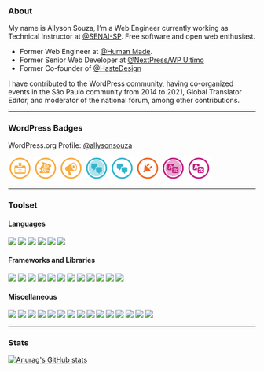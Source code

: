 ### About

My name is Allyson Souza, I’m a Web Engineer currently working as Technical Instructor at [@SENAI-SP](http://sp.senai.br/). Free software and open web enthusiast.
- Former Web Engineer at [@Human Made](https://github.com/HumanMade).
- Former Senior Web Developer at [@NextPress/WP Ultimo](https://github.com/next-press)
- Former Co-founder of [@HasteDesign](https://github.com/HasteDesign)

I have contributed to the WordPress community, having co-organized events in the São Paulo community from 2014 to 2021, Global Translator Editor, and moderator of the national forum, among other contributions. 

---

### WordPress Badges

WordPress.org Profile: [@allysonsouza](https://profiles.wordpress.org/allysonsouza/)

<p>
<img src="assets/icons/community.png" title="Meetup Organizer" />
<img src="assets/icons/wordcamp.png" title="WordCamp Organizer" />
<img src="assets/icons/speaker.png" title="WordCamp Speaker" />
<img src="assets/icons/support-team.png" title="Support Team" />
<img src="assets/icons/support.png" title="Support Contributor" />
<img src="assets/icons/plugin.png" title="Plugin Developer" />
<img src="assets/icons/translation-editor.png" title="Translation Editor" />
<img src="assets/icons/translation-contributor.png" title="Translation Contributor" />
</p>

---

### Toolset

#### Languages
<p>
<img src="https://img.shields.io/badge/PHP-777BB4.svg?style=for-the-badge&logo=PHP&logoColor=white" />
<img src="https://img.shields.io/badge/MySQL-4479A1.svg?style=for-the-badge&logo=MySQL&logoColor=white" />
<img src="https://img.shields.io/badge/HTML5-E34F26.svg?style=for-the-badge&logo=HTML5&logoColor=white" />
<img src="https://img.shields.io/badge/CSS3-1572B6.svg?style=for-the-badge&logo=CSS3&logoColor=white" />
<img src="https://img.shields.io/badge/Sass-CC6699.svg?style=for-the-badge&logo=Sass&logoColor=white" />
<img src="https://img.shields.io/badge/JavaScript-F7DF1E.svg?style=for-the-badge&logo=JavaScript&logoColor=black" />
</p>

#### Frameworks and Libraries

<p>
<img src="https://img.shields.io/badge/WordPress-21759B.svg?style=for-the-badge&logo=WordPress&logoColor=white" />
<img src="https://img.shields.io/badge/Gutenberg-000000.svg?style=for-the-badge&logo=Gutenberg&logoColor=white" />
<img src="https://img.shields.io/badge/Woo-96588A.svg?style=for-the-badge&logo=Woo&logoColor=white" />
<img src="https://img.shields.io/badge/Roots%20Bedrock-525DDC.svg?style=for-the-badge&logo=Roots-Bedrock&logoColor=white" />
<img src="https://img.shields.io/badge/Tailwind%20CSS-06B6D4.svg?style=for-the-badge&logo=Tailwind-CSS&logoColor=white" />
<img src="https://img.shields.io/badge/Bootstrap-7952B3.svg?style=for-the-badge&logo=Bootstrap&logoColor=white" />
<img src="[https://img.shields.io/badge/Bootstrap-7952B3.svg?style=for-the-badge&logo=Bootstrap&logoColor=white](https://img.shields.io/badge/jQuery-0769AD.svg?style=for-the-badge&logo=jQuery&logoColor=white)" />
<img src="https://img.shields.io/badge/jQuery-0769AD.svg?style=for-the-badge&logo=jQuery&logoColor=white" />
<img src="https://img.shields.io/badge/React-61DAFB.svg?style=for-the-badge&logo=React&logoColor=black" />
<img src="https://img.shields.io/badge/Vue.js-4FC08D.svg?style=for-the-badge&logo=vuedotjs&logoColor=white" />
<img src="https://img.shields.io/badge/Gatsby-663399.svg?style=for-the-badge&logo=Gatsby&logoColor=white" />
<img src="https://img.shields.io/badge/Laravel-FF2D20.svg?style=for-the-badge&logo=Laravel&logoColor=white" />
</p>

#### Miscellaneous

<p>
<img src="https://img.shields.io/badge/Windows-0078D6.svg?style=for-the-badge&logo=Windows&logoColor=white" />
<img src="https://img.shields.io/badge/Linux-FCC624.svg?style=for-the-badge&logo=Linux&logoColor=black" />
<img src="https://img.shields.io/badge/Visual%20Studio%20Code-007ACC.svg?style=for-the-badge&logo=Visual-Studio-Code&logoColor=white" />
<img src="https://img.shields.io/badge/Apache-D22128.svg?style=for-the-badge&logo=Apache&logoColor=white" />
<img src="https://img.shields.io/badge/Docker-2496ED.svg?style=for-the-badge&logo=Docker&logoColor=white" />
<img src="https://img.shields.io/badge/Cloudflare-F38020.svg?style=for-the-badge&logo=Cloudflare&logoColor=white" />
<img src="https://img.shields.io/badge/DigitalOcean-0080FF.svg?style=for-the-badge&logo=DigitalOcean&logoColor=white" />
<img src="https://img.shields.io/badge/Redis-DC382D.svg?style=for-the-badge&logo=Redis&logoColor=white" />
<img src="https://img.shields.io/badge/EditorConfig-FEFEFE.svg?style=for-the-badge&logo=EditorConfig&logoColor=black" />
<img src="https://img.shields.io/badge/Git-F05032.svg?style=for-the-badge&logo=Git&logoColor=white" />
<img src="https://img.shields.io/badge/GitLab-FC6D26.svg?style=for-the-badge&logo=GitLab&logoColor=white" />
<img src="https://img.shields.io/badge/Google%20Search%20Console-458CF5.svg?style=for-the-badge&logo=Google-Search-Console&logoColor=white" />
<img src="https://img.shields.io/badge/Google%20Tag%20Manager-246FDB.svg?style=for-the-badge&logo=Google-Tag-Manager&logoColor=white" />
<img src="https://img.shields.io/badge/Hoppscotch-31C48D.svg?style=for-the-badge&logo=Hoppscotch&logoColor=white" />
<img src="https://img.shields.io/badge/Laragon-0E83CD.svg?style=for-the-badge&logo=Laragon&logoColor=white" />
</p>

---

### Stats

[![Anurag's GitHub stats](https://github-readme-stats.vercel.app/api?username=allysonsouza)](https://github.com/anuraghazra/github-readme-stats)

